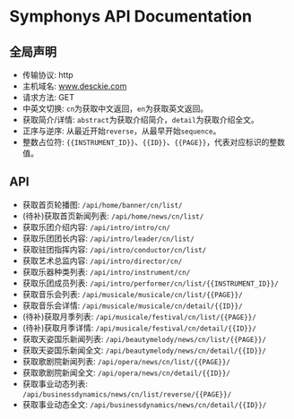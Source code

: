 # Symphonys API Documentation

## 全局声明

* 传输协议: http
* 主机域名: www.desckie.com
* 请求方法: GET
* 中英文切换: <code>cn</code>为获取中文返回，<code>en</code>为获取英文返回。
* 获取简介/详情: <code>abstract</code>为获取介绍简介，<code>detail</code>为获取介绍全文。
* 正序与逆序: 从最近开始<code>reverse</code>，从最早开始<code>sequence</code>。
* 整数占位符: <code>{{INSTRUMENT_ID}}</code>、<code>{{ID}}</code>、<code>{{PAGE}}</code>，代表对应标识的整数值。

## API

* 获取首页轮播图: <code>/api/home/banner/cn/list/</code>
* (待补)获取首页新闻列表: <code>/api/home/news/cn/list/</code>
* 获取乐团介绍内容: <code>/api/intro/intro/cn/</code>
* 获取乐团团长内容: <code>/api/intro/leader/cn/list/</code>
* 获取驻团指挥内容: <code>/api/intro/conductor/cn/list/</code>
* 获取艺术总监内容: <code>/api/intro/director/cn/</code>
* 获取乐器种类列表: <code>/api/intro/instrument/cn/</code>
* 获取乐团成员列表: <code>/api/intro/performer/cn/list/{{INSTRUMENT_ID}}/</code>
* 获取音乐会列表: <code>/api/musicale/musicale/cn/list/{{PAGE}}/</code>
* 获取音乐会详情: <code>/api/musicale/musicale/cn/detail/{{ID}}/</code>
* (待补)获取月季列表: <code>/api/musicale/festival/cn/list/{{PAGE}}/</code>
* (待补)获取月季详情: <code>/api/musicale/festival/cn/detail/{{ID}}/</code>
* 获取天姿国乐新闻列表: <code>/api/beautymelody/news/cn/list/{{PAGE}}/</code>
* 获取天姿国乐新闻全文: <code>/api/beautymelody/news/cn/detail/{{ID}}/</code>
* 获取歌剧院新闻列表: <code>/api/opera/news/cn/list/{{PAGE}}/</code>
* 获取歌剧院新闻全文: <code>/api/opera/news/cn/detail/{{ID}}/</code>
* 获取事业动态列表: <code>/api/businessdynamics/news/cn/list/reverse/{{PAGE}}/</code>
* 获取事业动态全文: <code>/api/businessdynamics/news/cn/detail/{{ID}}/</code>
